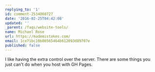 ```yaml
---
replying_to: '1'
id: comment-2534060727
date: '2016-02-25T04:42:08'
updated: ''
_parent: /faqs/website-tools/
name: Michael Rose
url: https://mademistakes.com/
email: 1ce71bc10b86565464b612093d89707e
published: false
---
```


I like having the extra control over the server. There are some things you just can't do when you host with GH Pages.
